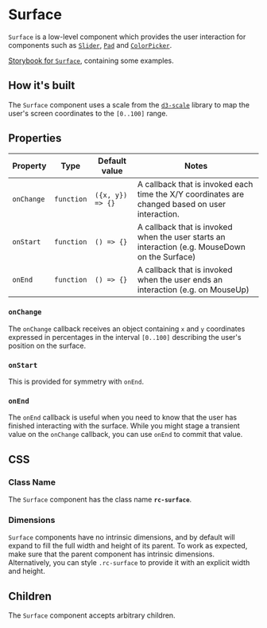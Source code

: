 # Surface

`Surface` is a low-level component which provides the user interaction for components such as [`Slider`](../Slider/README.md), [`Pad`](../Pad/README.md) and [`ColorPicker`](../ColorPicker/README.md).

[Storybook for `Surface`](https://danburzo.github.io/uiuiui/storybook-static/?selectedKind=Surface), containing some examples.

## How it's built

The `Surface` component uses a scale from the [`d3-scale`](https://github.com/d3/d3-scale) library to map the user's screen coordinates to the `[0..100]` range.

## Properties

Property | Type | Default value | Notes
-------- | ---- | ------------- | -----
`onChange` | `function` | `({x, y}) => {}` | A callback that is invoked each time the X/Y coordinates are changed based on user interaction.
`onStart` | `function` | `() => {}` | A callback that is invoked when the user starts an interaction (e.g. MouseDown on the Surface)
`onEnd` | `function` | `() => {}` | A callback that is invoked when the user ends an interaction (e.g. on MouseUp)

### `onChange`

The `onChange` callback receives an object containing `x` and `y` coordinates expressed in percentages in the interval `[0..100]` describing the user's position on the surface.

### `onStart`

This is provided for symmetry with `onEnd`.

### `onEnd`

The `onEnd` callback is useful when you need to know that the user has finished interacting with the surface. While you might stage a transient value on the `onChange` callback, you can use `onEnd` to commit that value.

## CSS

### Class Name

The `Surface` component has the class name __`rc-surface`__.

### Dimensions

`Surface` components have no intrinsic dimensions, and by default will expand to fill the full width and height of its parent. To work as expected, make sure that the parent component has intrinsic dimensions. Alternatively, you can style `.rc-surface` to provide it with an explicit width and height.

## Children 

The `Surface` component accepts arbitrary children.

